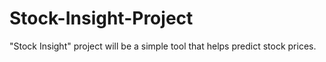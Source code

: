 # Stock-Insight-Project
"Stock Insight" project will be a simple tool that helps predict stock prices.  
